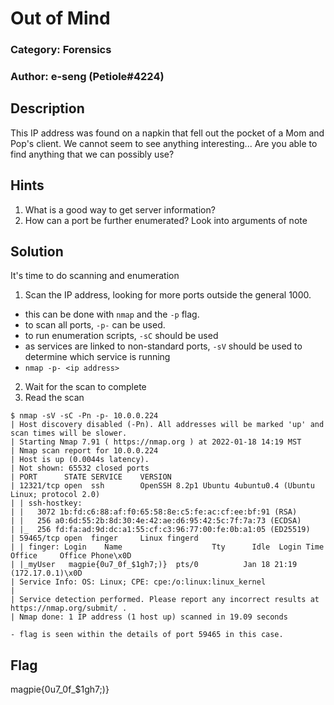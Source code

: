 # Out of Mind
### Category: Forensics
### Author: e-seng (Petiole#4224)

## Description
This IP address was found on a napkin that fell out the pocket of a Mom and Pop's client.
We cannot seem to see anything interesting... Are you able to find anything that we can
possibly use?

## Hints
1. What is a good way to get server information?
2. How can a port be further enumerated? Look into arguments of note

## Solution
It's time to do scanning and enumeration

1. Scan the IP address, looking for more ports outside the general 1000.
  - this can be done with `nmap` and the `-p` flag.
  - to scan all ports, `-p-` can be used.
  - to run enumeration scripts, `-sC` should be used
  - as services are linked to non-standard ports, `-sV` should be used to determine which service is running
  - `nmap -p- <ip address>`
2. Wait for the scan to complete
3. Read the scan
```
$ nmap -sV -sC -Pn -p- 10.0.0.224
| Host discovery disabled (-Pn). All addresses will be marked 'up' and scan times will be slower.
| Starting Nmap 7.91 ( https://nmap.org ) at 2022-01-18 14:19 MST
| Nmap scan report for 10.0.0.224
| Host is up (0.0044s latency).
| Not shown: 65532 closed ports
| PORT      STATE SERVICE    VERSION
| 12321/tcp open  ssh        OpenSSH 8.2p1 Ubuntu 4ubuntu0.4 (Ubuntu Linux; protocol 2.0)
| | ssh-hostkey: 
| |   3072 1b:fd:c6:88:af:f0:65:58:8e:c5:fe:ac:cf:ee:bf:91 (RSA)
| |   256 a0:6d:55:2b:8d:30:4e:42:ae:d6:95:42:5c:7f:7a:73 (ECDSA)
| |_  256 fd:fa:ad:9d:dc:a1:55:cf:c3:96:77:00:fe:0b:a1:05 (ED25519)
| 59465/tcp open  finger     Linux fingerd
| | finger: Login    Name                    Tty      Idle  Login Time   Office     Office Phone\x0D
| |_myUser   magpie{0u7_0f_$1gh7;)}  pts/0          Jan 18 21:19 (172.17.0.1)\x0D
| Service Info: OS: Linux; CPE: cpe:/o:linux:linux_kernel
| 
| Service detection performed. Please report any incorrect results at https://nmap.org/submit/ .
| Nmap done: 1 IP address (1 host up) scanned in 19.09 seconds
```
	- flag is seen within the details of port 59465 in this case.

## Flag
magpie{0u7_0f_$1gh7;)}
